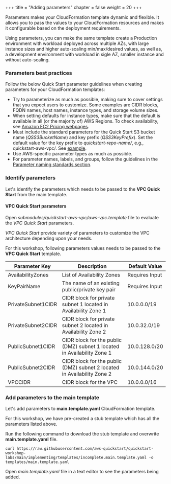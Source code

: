 +++
title = "Adding parameters"
chapter = false
weight = 20
+++

Parameters makes your CloudFormation template dynamic and flexible. It allows you to pass the values to your CloudFormation resources and makes it configurable based on the deployment requirements.

Using parameters, you can make the same template create a Production environment with workload deployed across multiple AZs, with large instance sizes and higher auto-scaling min/max/desired values, as well as, a development environment with workload in sigle AZ, smaller instance and without auto-scaling.

### Parameters best practices

Follow the below Quick Start parameter guidelines when creating parameters for your CloudFormation templates:

- Try to parameterize as much as possible, making sure to cover settings that you expect users to customize. Some examples are CIDR blocks, FQDN names, host names, instance types, and storage volume sizes.
- When setting defaults for instance types, make sure that the default is available in all (or the majority of) AWS Regions. To check availability, see [Amazon EC2 Pricing webpages](https://aws.amazon.com/ec2/pricing/on-demand/).
- Must include the standard parameters for the Quick Start S3 bucket name (*QSS3BucketName*) and key prefix (*QSS3KeyPrefix*). Set the default value for the key prefix to *quickstart-repo-name/*, e.g., quickstart-aws-vpc/. See [example](https://aws-quickstart.github.io/design-parms.html#qsconfig).
- Use AWS-specific parameter types as much as possible.
- For parameter names, labels, and groups, follow the guidelines in the [Parameter naming standards section](https://aws-quickstart.github.io/naming-parms.html).

### Identify parameters

Let's identify the parameters which needs to be passed to the **VPC Quick Start** from the main template. 


#### VPC Quick Start parameters

Open *submodules/quickstart-aws-vpc/aws-vpc.template* file to evaluate the *VPC Quick Start* parameters.

*VPC Quick Start* provide variety of parameters to customize the VPC architecture depending upon your needs. 

For this workshop, following parameters values needs to be passed to the **VPC Quick Start** template.

| Parameter Key | Description | Default Value|
| ------------- | ----------- | ------------ |
|AvailabilityZones| List of Availability Zones | Requires Input|
|KeyPairName| The name of an existing public/private key pair| Requires Input |
|PrivateSubnet1CIDR| CIDR block for private subnet 1 located in Availability Zone 1 |10.0.0.0/19|
|PrivateSubnet2CIDR| CIDR block for private subnet 2 located in Availability Zone 2 |10.0.32.0/19|
|PublicSubnet1CIDR| CIDR block for the public (DMZ) subnet 1 located in Availability Zone 1 |10.0.128.0/20|
|PublicSubnet2CIDR| CIDR block for the public (DMZ) subnet 2 located in Availability Zone 2|10.0.144.0/20|
|VPCCIDR| CIDR block for the VPC|10.0.0.0/16|

### Add parameters to the main template

Let's add parameters to **main.template.yaml** CloudFormation template.

For this workshop, we have pre-created a stub template which has all the parameters listed above.

Run the following command to download the stub template and overwrite **main.template.yaml** file.

```
curl https://raw.githubusercontent.com/aws-quickstart/quickstart-workshop-labs/main/implementing/templates/incomplete.main.template.yaml -o templates/main.template.yaml
```

Open *main.template.yaml* file in a text editor to see the parameters being added.